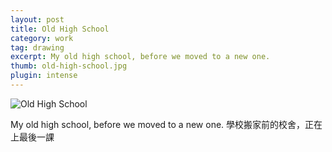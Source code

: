 ```yaml
---
layout: post
title: Old High School
category: work
tag: drawing
excerpt: My old high school, before we moved to a new one.
thumb: old-high-school.jpg
plugin: intense
---
```



<p><img src="{{ site.file }}/work/old_high_school.jpg" alt="Old High School"></p>

<p lang=zh>My old high school, before we moved to a new one. 學校搬家前的校舍，正在上最後一課</p>
